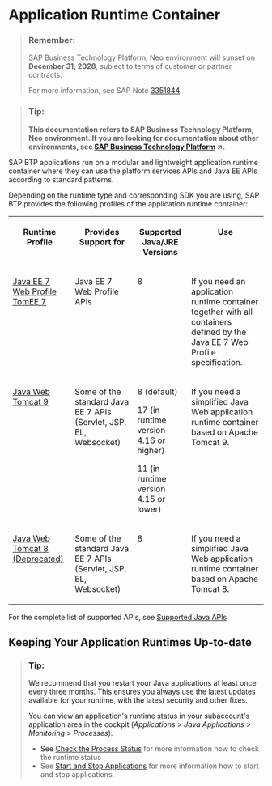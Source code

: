 <!-- loio7613bd28711e1014839a8273b0e91070 -->

# Application Runtime Container

> ### Remember:  
> SAP Business Technology Platform, Neo environment will sunset on **December 31, 2028**, subject to terms of customer or partner contracts.
> 
> For more information, see SAP Note [3351844](https://launchpad.support.sap.com/#/notes/3351844).

> ### Tip:  
> **This documentation refers to SAP Business Technology Platform, Neo environment. If you are looking for documentation about other environments, see [SAP Business Technology Platform](https://help.sap.com/viewer/65de2977205c403bbc107264b8eccf4b/Cloud/en-US/6a2c1ab5a31b4ed9a2ce17a5329e1dd8.html "SAP Business Technology Platform (SAP BTP) is an integrated offering comprised of four technology portfolios: database and data management, application development and integration, analytics, and intelligent technologies. The platform offers users the ability to turn data into business value, compose end-to-end business processes, and build and extend SAP applications quickly.") :arrow_upper_right:.**



SAP BTP applications run on a modular and lightweight application runtime container where they can use the platform services APIs and Java EE APIs according to standard patterns.

Depending on the runtime type and corresponding SDK you are using, SAP BTP provides the following profiles of the application runtime container:


<table>
<tr>
<th valign="top">

Runtime Profile



</th>
<th valign="top">

Provides Support for



</th>
<th valign="top">

Supported Java/JRE Versions



</th>
<th valign="top">

Use



</th>
</tr>
<tr>
<td valign="top">

[Java EE 7 Web Profile TomEE 7](java-ee-7-web-profile-tomee-7-f177a15.md)



</td>
<td valign="top">

Java EE 7 Web Profile APIs



</td>
<td valign="top">

8



</td>
<td valign="top">

If you need an application runtime container together with all containers defined by the Java EE 7 Web Profile specification.



</td>
</tr>
<tr>
<td valign="top">

[Java Web Tomcat 9](java-web-tomcat-9-41b1ee9.md)



</td>
<td valign="top">

Some of the standard Java EE 7 APIs \(Servlet, JSP, EL, Websocket\)



</td>
<td valign="top">

8 \(default\)

17 \(in runtime version 4.16 or higher\)

11 \(in runtime version 4.15 or lower\)



</td>
<td valign="top">

If you need a simplified Java Web application runtime container based on Apache Tomcat 9.



</td>
</tr>
<tr>
<td valign="top">

[Java Web Tomcat 8 \(Deprecated\)](java-web-tomcat-8-deprecated-fd6b72f.md)



</td>
<td valign="top">

Some of the standard Java EE 7 APIs \(Servlet, JSP, EL, Websocket\)



</td>
<td valign="top">

8



</td>
<td valign="top">

If you need a simplified Java Web application runtime container based on Apache Tomcat 8.



</td>
</tr>
</table>

For the complete list of supported APIs, see [Supported Java APIs](supported-java-apis-e836a95.md)



<a name="loio7613bd28711e1014839a8273b0e91070__section_ajy_b2k_ctb"/>

## Keeping Your Application Runtimes Up-to-date

> ### Tip:  
> We recommend that you restart your Java applications at least once every three months. This ensures you always use the latest updates available for your runtime, with the latest security and other fixes.
> 
> You can view an application's runtime status in your subaccount's application area in the cockpit \(*Applications* \> *Java Applications* \> *Monitoring* \> *Processes*\).
> 
> -   See [Check the Process Status](../50-administration-and-ops-neo/check-the-process-status-499992d.md) for more information how to check the runtime status
> -   See [Start and Stop Applications](../50-administration-and-ops-neo/start-and-stop-applications-7612f03.md) for more information how to start and stop applications.

